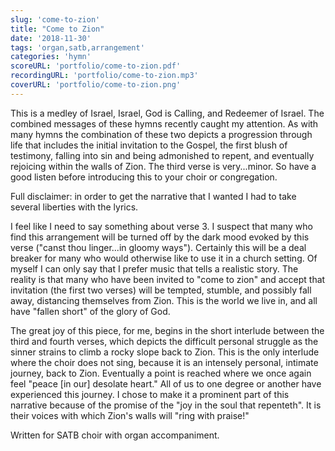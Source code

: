 ```yaml
---
slug: 'come-to-zion'
title: "Come to Zion"
date: '2018-11-30'
tags: 'organ,satb,arrangement'
categories: 'hymn'
scoreURL: 'portfolio/come-to-zion.pdf'
recordingURL: 'portfolio/come-to-zion.mp3'
coverURL: 'portfolio/come-to-zion.png'
---
```

This is a medley of Israel, Israel, God is Calling, and Redeemer of Israel.  The combined messages of these hymns recently caught my attention.  As with many hymns the combination of these two depicts a progression through life that includes the initial invitation to the Gospel, the first blush of testimony, falling into sin and being admonished to repent, and eventually rejoicing within the walls of Zion.  The third verse is very...minor.  So have a good listen before introducing this to your choir or congregation.

Full disclaimer: in order to get the narrative that I wanted I had to take several liberties with the lyrics.  

I feel like I need to say something about verse 3.  I suspect that many who find this arrangement will be turned off by the dark mood evoked by this verse ("canst thou linger...in gloomy ways").  Certainly this will be a deal breaker for many who would otherwise like to use it in a church setting.  Of myself I can only say that I prefer music that tells a realistic story.  The reality is that many who have been invited to "come to zion" and accept that invitation (the first two verses) will be tempted, stumble, and possibly fall away, distancing themselves from Zion.  This is the world we live in, and all have "fallen short" of the glory of God.  

The great joy of this piece, for me, begins in the short interlude between the third and fourth verses, which depicts the difficult personal struggle as the sinner strains to climb a rocky slope back to Zion.  This is the only interlude where the choir does not sing, because it is an intensely personal, intimate journey, back to Zion.  Eventually a point is reached where we once again feel "peace [in our] desolate heart." All of us to one degree or another have experienced this journey.  I chose to make it a prominent part of this narrative because of the promise of the "joy in the soul that repenteth". It is their voices with which Zion's walls will "ring with praise!"

Written for SATB choir with organ accompaniment.